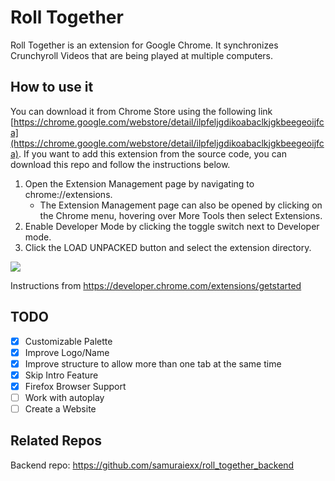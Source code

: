 # Roll Together

Roll Together is an extension for Google Chrome. It synchronizes Crunchyroll Videos that are being played at multiple computers.

## How to use it

You can download it from Chrome Store using the following link [https://chrome.google.com/webstore/detail/ilpfeljgdikoabaclkjgkbeegeoijfca](https://chrome.google.com/webstore/detail/ilpfeljgdikoabaclkjgkbeegeoijfca). If you want to add this extension from the source code, you can download this repo and follow the instructions below.

1. Open the Extension Management page by navigating to chrome://extensions.
   - The Extension Management page can also be opened by clicking on the Chrome menu, hovering over More Tools then select Extensions.
2. Enable Developer Mode by clicking the toggle switch next to Developer mode.
3. Click the LOAD UNPACKED button and select the extension directory.

![](https://developer.chrome.com/static/images/get_started/load_extension.png)

Instructions from https://developer.chrome.com/extensions/getstarted

## TODO

- [x] Customizable Palette
- [x] Improve Logo/Name
- [x] Improve structure to allow more than one tab at the same time
- [x] Skip Intro Feature
- [x] Firefox Browser Support
- [ ] Work with autoplay
- [ ] Create a Website

## Related Repos

Backend repo: https://github.com/samuraiexx/roll_together_backend
